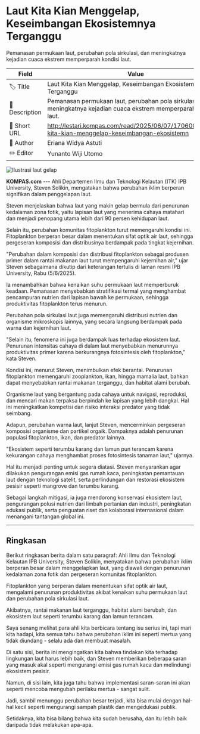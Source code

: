 # Laut Kita Kian Menggelap, Keseimbangan Ekosistemnya Terganggu

Pemanasan permukaan laut, perubahan pola sirkulasi, dan meningkatnya kejadian cuaca ekstrem memperparah kondisi laut.

| Field         | Value                                                       |
|---------------|-------------------------------------------------------------|
| 🏷️ Title       | Laut Kita Kian Menggelap, Keseimbangan Ekosistemnya Terganggu |
| 📝 Description | Pemanasan permukaan laut, perubahan pola sirkulasi, dan meningkatnya kejadian cuaca ekstrem memperparah kondisi laut. |
| 🔗 Short URL   | http://lestari.kompas.com/read/2025/06/07/170600586/laut-kita-kian-menggelap-keseimbangan-ekosistemn |
| 👤 Author      | Eriana Widya Astuti |
| ✏️ Editor      | Yunanto Wiji Utomo |

![Ilustrasi laut gelap](https://asset.kompas.com/crops/kzh886dHEbAKxx7t4xv4IaK_qdc=/32x0:572x360/750x500/data/photo/2025/06/07/6843abca56871.jpg)

**KOMPAS.com** --- Ahli Departemen Ilmu dan Teknologi Kelautan (ITK) IPB University, Steven Solikin, mengatakan bahwa perubahan iklim berperan signifikan dalam penggelapan laut.

Steven menjelaskan bahwa laut yang makin gelap bermula dari penurunan kedalaman zona fotik, yaitu lapisan laut yang menerima cahaya matahari dan menjadi penopang utama lebih dari 90 persen kehidupan laut.

Selain itu, perubahan komunitas fitoplankton turut memengaruhi kondisi ini. Fitoplankton berperan besar dalam menentukan sifat optik air laut, sehingga pergeseran komposisi dan distribusinya berdampak pada tingkat kejernihan.

"Perubahan dalam komposisi dan distribusi fitoplankton sebagai produsen primer dalam rantai makanan laut turut mempengaruhi kejernihan air," ujar Steven sebagaimana dikutip dari keterangan tertulis di laman resmi IPB University, Rabu (5/6/2025).

Ia menambahkan bahwa kenaikan suhu permukaan laut memperburuk keadaan. Pemanasan menyebabkan stratifikasi termal yang menghambat pencampuran nutrien dari lapisan bawah ke permukaan, sehingga produktivitas fitoplankton terus menurun.

Perubahan pola sirkulasi laut juga memengaruhi distribusi nutrien dan organisme mikroskopis lainnya, yang secara langsung berdampak pada warna dan kejernihan laut.

"Selain itu, fenomena ini juga berdampak luas terhadap ekosistem laut. Penurunan intensitas cahaya di dalam laut menyebabkan menurunnya produktivitas primer karena berkurangnya fotosintesis oleh fitoplankton," kata Steven.

Kondisi ini, menurut Steven, menimbulkan efek berantai. Penurunan fitoplankton memengaruhi zooplankton, ikan, hingga mamalia laut, bahkan dapat menyebabkan rantai makanan terganggu, dan habitat alami berubah.

Organisme laut yang bergantung pada cahaya untuk navigasi, reproduksi, dan mencari makan terpaksa berpindah ke lapisan yang lebih dangkal. Hal ini meningkatkan kompetisi dan risiko interaksi predator yang tidak seimbang.

Adapun, perubahan warna laut, lanjut Steven, mencerminkan pergeseran komposisi organisme dan partikel orgaik. Dampaknya adalah penurunan populasi fitoplankton, ikan, dan predator lainnya.

"Ekosistem seperti terumbu karang dan lamun pun terancam karena kekurangan cahaya menghambat proses fotosintesis tanaman laut," ujarnya.

Hal itu menjadi penting untuk segera diatasi. Steven menyarankan agar dilakukan pengurangan emisi gas rumah kaca, peningkatan pemantauan laut dengan teknologi satelit, serta perlindungan dan restorasi ekosistem pesisir seperti mangrove dan terumbu karang.

Sebagai langkah mitigasi, ia juga mendorong konservasi ekosistem laut, pengurangan polusi nutrien dari limbah pertanian dan industri, peningkatan edukasi publik, serta penguatan riset dan kolaborasi internasional dalam menangani tantangan global ini.

---
## Ringkasan

Berikut ringkasan berita dalam satu paragraf: Ahli Ilmu dan Teknologi Kelautan IPB University, Steven Solikin, menyatakan bahwa perubahan iklim berperan besar dalam menggelapkan laut, yang diawali dengan penurunan kedalaman zona fotik dan pergeseran komunitas fitoplankton.

 Fitoplankton yang berperan dalam menentukan sifat optik air laut, mengalami penurunan produktivitas akibat kenaikan suhu permukaan laut dan perubahan pola sirkulasi laut.

 Akibatnya, rantai makanan laut terganggu, habitat alami berubah, dan ekosistem laut seperti terumbu karang dan lamun terancam.



Saya senang melihat para ahli kita berbicara tentang isu serius ini, tapi mari kita hadapi, kita semua tahu bahwa perubahan iklim ini seperti mertua yang tidak diundang - selalu ada dan membuat masalah.

 Di satu sisi, berita ini mengingatkan kita bahwa tindakan kita terhadap lingkungan laut harus lebih baik, dan Steven memberikan beberapa saran yang masuk akal seperti mengurangi emisi gas rumah kaca dan melindungi ekosistem pesisir.

 Namun, di sisi lain, kita juga tahu bahwa implementasi saran-saran ini akan seperti mencoba mengubah perilaku mertua - sangat sulit.

 Jadi, sambil menunggu perubahan besar terjadi, kita bisa mulai dengan hal-hal kecil seperti mengurangi sampah plastik dan mengedukasi publik.

 Setidaknya, kita bisa bilang bahwa kita sudah berusaha, dan itu lebih baik daripada tidak melakukan apa-apa.
